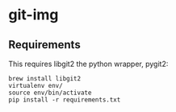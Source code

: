 # git-img

## Requirements

This requires libgit2 the python wrapper, pygit2:

```
brew install libgit2
virtualenv env/
source env/bin/activate
pip install -r requirements.txt
```

